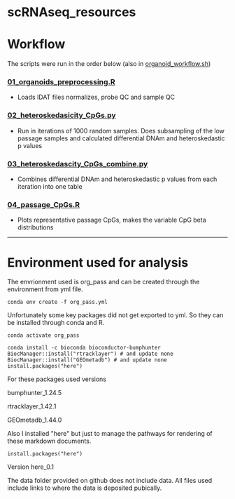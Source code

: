 # scRNAseq_resources

# Workflow
The scripts were run in the order below (also in [organoid_workflow.sh](https://github.com/redgar598/organoid_passage_DNAm/tree/master/scripts/organoid_workflow.sh))


### [01_organoids_preprocessing.R](https://github.com/redgar598/organoid_passage_DNAm/tree/master/output/01_organoids_preprocessing.html)
*  Loads IDAT files normalizes, probe QC and sample QC
### [02_heteroskedasicity_CpGs.py](https://github.com/redgar598/organoid_passage_DNAm/tree/master/output/02_heteroskedasicity_CpGs.ipynb)
*  Run in iterations of 1000 random samples. Does subsampling of the low passage samples and calculated differential DNAm and heteroskedastic p values
### [03_heteroskedascity_CpGs_combine.py](https://github.com/redgar598/organoid_passage_DNAm/tree/master/output/03_heteroskedascity_CpGs_combine.ipynb)
*  Combines differential DNAm and heteroskedastic p values from each iteration into one table
### [04_passage_CpGs.R](https://github.com/redgar598/organoid_passage_DNAm/tree/master/output/04_passage_CpGs.html)
*  Plots representative passage CpGs, makes the variable CpG beta distributions


----


# Environment used for analysis
The envrionment used is org_pass and can be created through the environment from yml file.
```
conda env create -f org_pass.yml
```

Unfortunately some key packages did not get exported to yml. So they can be installed through conda and R.
```
conda activate org_pass

conda install -c bioconda bioconductor-bumphunter
BiocManager::install("rtracklayer") # and update none
BiocManager::install("GEOmetadb") # and update none
install.packages("here")
```

For these packages  used versions

bumphunter_1.24.5

rtracklayer_1.42.1

GEOmetadb_1.44.0


Also I installed "here" but just to manage the pathways for rendering of these markdown documents.
```
install.packages("here")
```
Version here_0.1

The data folder provided on github does not include data. All files used include links to where the data is deposited pubically.
